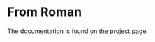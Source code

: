 # From Roman

The documentation is found on the [project page](https://java-dojo.github.io/from-roman/).
